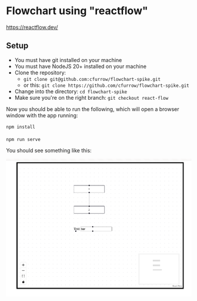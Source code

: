 # Flowchart using "reactflow"
https://reactflow.dev/


## Setup
- You must have git installed on your machine
- You must have NodeJS 20+ installed on your machine
- Clone the repository: 
  - `git clone git@github.com:cfurrow/flowchart-spike.git`
  - or this: `git clone https://github.com/cfurrow/flowchart-spike.git`
- Change into the directory: `cd flowchart-spike`
- Make sure you're on the right branch: `git checkout react-flow`

Now you should be able to run the following, which will open a browser window with the app running:

```sh
npm install

npm run serve
```

You should see something like this:

![Screenshot](./example.png)
